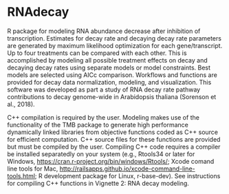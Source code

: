 # RNAdecay
R package for modeling RNA abundance decrease after inhibition of transcription. Estimates for decay rate and decaying decay rate parameters are generated by maximum likelihood optimization for each gene/transcript. Up to four treatments can be compared with each other. This is accomplished by modeling all possible treatment effects on decay and decaying decay rates using separate models or model constraints. Best models are selected using AICc comparison. Workflows and functions are provided for decay data normalization, modeling, and visualization. This software was developed as part a study of RNA decay rate pathway contributions to decay genome-wide in Arabidopsis thaliana (Sorenson et al., 2018).

C++ compilation is required by the user. Modeling makes use of the functionality of the TMB package to generate high performance dynamically linked libraries from objective functions coded as C++ source for efficient computation. C++ source files for these functions are provided but must be compiled by the user. Compiling C++ code requires a compiler be installed separatedly on your system (e.g., Rtools34 or later for Windows,  https://cran.r-project.org/bin/windows/Rtools/; Xcode comand line tools for Mac, http://railsapps.github.io/xcode-command-line-tools.html; R development package for Linux, r-base-dev). See instructions for compiling C++ functions in Vignette 2: RNA decay modeling. 


